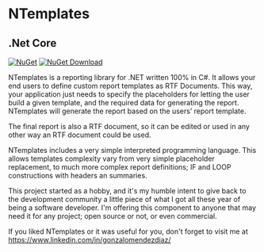 # NTemplates


## .Net Core
[![NuGet](https://img.shields.io/nuget/v/NTemplates.NetCore.svg?style=flat-square)](https://www.nuget.org/packages/NTemplates.NetCore)
[![NuGet Download](https://img.shields.io/nuget/dt/NTemplates.NetCore.svg?style=flat-square)](https://www.nuget.org/packages/NTemplates.NetCore)


NTemplates is a reporting library for .NET written 100% in C#. It allows your end users to define custom report templates as RTF Documents. This way, your application just needs to specify the placeholders for letting the user build a given template, and the required data for generating the report. NTemplates will generate the report based on the users’ report template. 

The final report is also a RTF document, so it can be edited or used in any other way an RTF document could be used.

NTemplates includes a very simple interpreted programming language. This allows templates complexity vary from very simple placeholder replacement, to much more complex report definitions; IF and LOOP constructions with headers an summaries.

This project started as a hobby, and it's my humble intent to give back to the development community a little piece of what I got all these year of being a software developer. I'm offering this component to anyone that may need it for any project; open source or not, or even commercial. 

If you liked NTemplates or it was useful for you, don't forget to visit me at https://www.linkedin.com/in/gonzalomendezdiaz/
